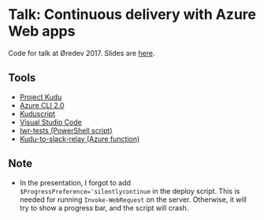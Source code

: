 # Talk: Continuous delivery with Azure Web apps
Code for talk at Øredev 2017.
Slides are [here](./presentation/Presentation.pdf).

## Tools
* [Project Kudu](https://github.com/projectkudu/kudu)
* [Azure CLI 2.0](http://bit.ly/az-cli)
* [Kuduscript](https://github.com/projectkudu/KuduScript) 
* [Visual Studio Code](https://code.visualstudio.com/)
* [Iwr-tests (PowerShell script)](http://bit.ly/iwr-tests)
* [Kudu-to-slack-relay (Azure function)](http://bit.ly/kudu2slack)

## Note
* In the presentation, I forgot to add `$ProgressPreference='silentlycontinue` in the deploy script. This is needed for running `Invoke-WebRequest` on the server. Otherwise, it will try to show a progress bar, and the script will crash.